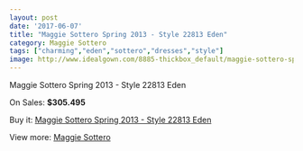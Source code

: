 ```yaml
---
layout: post
date: '2017-06-07'
title: "Maggie Sottero Spring 2013 - Style 22813 Eden"
category: Maggie Sottero
tags: ["charming","eden","sottero","dresses","style"]
image: http://www.idealgown.com/8885-thickbox_default/maggie-sottero-spring-2013-style-22813-eden.jpg
---
```

Maggie Sottero Spring 2013 - Style 22813 Eden

On Sales: **$305.495**
<a href="https://www.idealgown.com/en/maggie-sottero/3694-maggie-sottero-spring-2013-style-22813-eden.html"><amp-img layout="responsive" width="600" height="600" src="//www.idealgown.com/8885-thickbox_default/maggie-sottero-spring-2013-style-22813-eden.jpg" alt="Maggie Sottero Spring 2013 - Style 22813 Eden 0" /></a>
<a href="https://www.idealgown.com/en/maggie-sottero/3694-maggie-sottero-spring-2013-style-22813-eden.html"><amp-img layout="responsive" width="600" height="600" src="//www.idealgown.com/8886-thickbox_default/maggie-sottero-spring-2013-style-22813-eden.jpg" alt="Maggie Sottero Spring 2013 - Style 22813 Eden 1" /></a>

Buy it: [Maggie Sottero Spring 2013 - Style 22813 Eden](https://www.idealgown.com/en/maggie-sottero/3694-maggie-sottero-spring-2013-style-22813-eden.html "Maggie Sottero Spring 2013 - Style 22813 Eden")

View more: [Maggie Sottero](https://www.idealgown.com/en/45-maggie-sottero "Maggie Sottero")